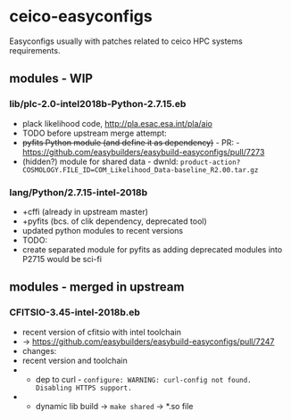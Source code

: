 # ceico-easyconfigs
Easyconfigs usually with patches related to ceico HPC systems requirements.

## modules - WIP

### lib/plc-2.0-intel2018b-Python-2.7.15.eb
* plack likelihood code, http://pla.esac.esa.int/pla/aio
* TODO before upstream merge attempt:
 * ~~pyfits Python module (and define it as dependency)~~ - PR: - https://github.com/easybuilders/easybuild-easyconfigs/pull/7273
 * (hidden?) module for shared data - dwnld: `product-action?COSMOLOGY.FILE_ID=COM_Likelihood_Data-baseline_R2.00.tar.gz`

### lang/Python/2.7.15-intel-2018b
* +cffi (already in upstream master)
* +pyfits (bcs. of clik dependency, deprecated tool)
* updated python modules to recent versions
* TODO:
 * create separated module for pyfits as adding deprecated modules into P2715 would be sci-fi

## modules - merged in upstream

### CFITSIO-3.45-intel-2018b.eb
* recent version of cfitsio with intel toolchain
* -> https://github.com/easybuilders/easybuild-easyconfigs/pull/7247
* changes:
 * recent version and toolchain
 * + dep to curl - `configure: WARNING: curl-config not found. Disabling HTTPS support.`
 * + dynamic lib build -> `make shared` -> \*.so file
